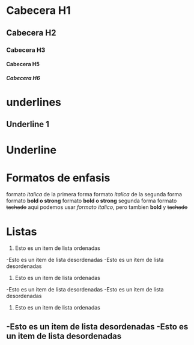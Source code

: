 # Cabecera H1
## Cabecera H2
### Cabecera H3
#### Cabecera H5
##### Cabecera H6

# underlines

Underline 1
------------

Underline
===========


# Formatos de enfasis

formato *italica* de la primera forma formato _italica_ de la segunda forma
formato **bold o strong**
formato __bold o strong__ segunda forma
formato ~~tachado~~
aqui podemos usar *formato italico*, pero tambien **bold** y ~~tachado~~

# Listas
1. Esto es un item de lista ordenadas

-Esto es un item de lista desordenadas
-Esto es un item de lista desordenadas
1. Esto es un item de lista ordenadas

-Esto es un item de lista desordenadas
-Esto es un item de lista desordenadas
1. Esto es un item de lista ordenadas

-Esto es un item de lista desordenadas
-Esto es un item de lista desordenadas
-